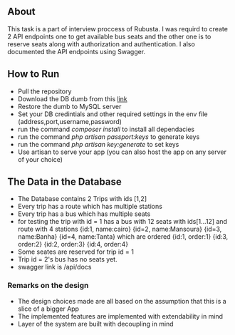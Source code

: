 
## About

This task is a part of interview proccess of Rubusta. I was requird to create 2 API endpoints one to get available bus seats and the other one is to reserve seats along with authorization and authentication. I also documented the API endpoints using Swagger.

## How to Run

- Pull the repository
- Download the DB dumb from this [link](https://drive.google.com/file/d/14Iut0lOdE475NoWNNsmgejMZXSkpK69c/view?usp=sharing)
- Restore the dumb to MySQL server
- Set your DB credintials and other required settings in the env file (address,port,username,password)
- run the command *composer install* to install all dependacies
- run the command *php artisan passport:keys* to generate keys
- run the command *php artisan key:generate* to set keys
- Use artisan to serve your app (you can also host the app on any server of your choice)

## The Data in the Database 

- The Database contains 2 Trips with ids [1,2]
- Every trip has a route which has multiple stations
- Every trip has a bus which has multiple seats
- for testing the trip with id = 1 has a bus with 12 seats with ids[1...12] and route with 4 stations {id:1, name:cairo} {id=2, name:Mansoura} {id=3, name:Banha} {id=4, name:Tanta} which are ordered {id:1, order:1} {id:3, order:2} {id:2, order:3} {id:4, order:4}
- Some seates are reserved for trip id = 1
- Trip id = 2's bus has no seats yet.
- swagger link is /api/docs

### Remarks on the design

- The design choices made are all based on the assumption that this is a slice of a bigger App
- The implemented features are implemented with extendability in mind
- Layer of the system are built with decoupling in mind